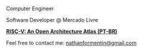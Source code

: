Computer Engineer

Software Developer @ Mercado Livre

[**RISC-V: An Open Architecture Atlas (PT-BR)**](http://riscvbook.com/portuguese/)

Feel free to contact me: nathanformentin@gmail.com




